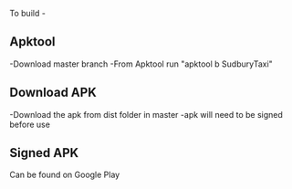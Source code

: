To build - 

Apktool
--------

-Download master branch 
-From Apktool run "apktool b SudburyTaxi"

Download APK
-------------

-Download the apk from dist folder in master
-apk will need to be signed before use

Signed APK
-----------

Can be found on Google Play
